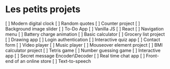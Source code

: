 # Les petits projets

[ ] Modern digital clock
[ ] Random quotes
[ ] Counter project
[ ] Background image slider
[ ] To-Do App
  [ ] Vanilla JS
  [ ] React
[ ] Navigation menu
[ ] Battery charge animation
[ ] Basic calculator
[ ] Grocery list project
[ ] Drawing app
[ ] Login authentication
[ ] Interactive quiz app
[ ] Contact form
[ ] Video player
[ ] Music player
[ ] Mouseover element project
[ ] BMI calculator project
[ ] Tetris game
[ ] Number guessing game
[ ] Interactive app
[ ] Secret message Encoder\Decoder
[ ] Real time chat app
[ ] Front-end of an online store
[ ] Text-to-speech